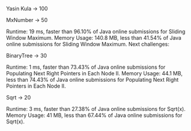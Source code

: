 Yasin Kula -> 100


MxNumber -> 50

Runtime: 19 ms, faster than 96.10% of Java online submissions for Sliding Window Maximum.
Memory Usage: 140.8 MB, less than 41.54% of Java online submissions for Sliding Window Maximum.
Next challenges:


BinaryTree -> 30

Runtime: 1 ms, faster than 73.43% of Java online submissions for Populating Next Right Pointers in Each Node II.
Memory Usage: 44.1 MB, less than 74.43% of Java online submissions for Populating Next Right Pointers in Each Node II.


Sqrt -> 20


Runtime: 3 ms, faster than 27.38% of Java online submissions for Sqrt(x).
Memory Usage: 41 MB, less than 67.44% of Java online submissions for Sqrt(x).